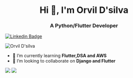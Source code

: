 
<h1 align="center">Hi 👋, I'm Orvil D'silva</h1>
<h3 align="center">A Python/Flutter Developer </h3>

[![Linkedin Badge](https://img.shields.io/badge/OrvilDsilva-30302f?style=flat&logo=linkedin)](https://www.linkedin.com/in/orvil-d-silva-469a331b4/)

<p align="left"> <img src="https://komarev.com/ghpvc/?username=orvil1026&label=Profile%20views&color=0e75b6&style=flat" alt="Orvil D'silva" /> </p>

<!-- <img align="right" alt="GIF" src="https://miro.medium.com/max/875/1*Urc28sbnORGOW5oyohQ06g.gif" width="300px" /> -->

- 🌱 I’m currently learning **Flutter,DSA and AWS**
- 👯 I’m looking to collaborate on **Django and Flutter**

<!-- - 💬 Ask me about **** -->
<p>
  <img  src="https://github-readme-stats.vercel.app/api?username=orvil1026&show_icons=true&&theme=dark&&hide_border=false&&count_private=true&include_all_commits=true)](https://github.com/anuraghazra/github-readme-stats" />
  <img  src="https://github-readme-streak-stats.herokuapp.com/?user=orvil1026&&hide_border=false&&theme=dark&&show_icons=true" />
</p>


<!-- <p>

  
  
  <h3 align="center"> Tech Stack </h3>
<p align="center">
<img src="https://raw.githubusercontent.com/gilbarbara/logos/master/logos/android-icon.svg" alt="Android" width="40" height="40"/>
<img src="https://raw.githubusercontent.com/gilbarbara/logos/master/logos/kotlin.svg" alt="Kotlin" width="36" height="36"/>  
<img src="https://raw.githubusercontent.com/gilbarbara/logos/master/logos/c.svg" alt="C" width="40" height="40"/>
<img src="https://raw.githubusercontent.com/gilbarbara/logos/master/logos/c-plusplus.svg" alt="C++" width="40" height="40"/> 
<img src="https://raw.githubusercontent.com/gilbarbara/logos/master/logos/mysql.svg" alt="My-SQL" width="40" height="40"/>
<img src="https://github.com/gilbarbara/logos/blob/master/logos/python.svg" alt="python" width="40" height="40"/> 
<img src="https://www.vectorlogo.zone/logos/google_cloud/google_cloud-icon.svg" alt="gcp" width="40" height="40"/> 
<img src="https://raw.githubusercontent.com/gilbarbara/logos/master/logos/firebase.svg" alt="Firebase" width="40" height="40"/>
</p> -->


</p>
<!--
<p><img align="left" src="https://github-readme-stats.vercel.app/api/top-langs?username=kartikeysharma&show_icons=true&locale=en&layout=compact&theme=dark" alt="kartikeysharma" /></p> -->
<br>
<br>
<br>




